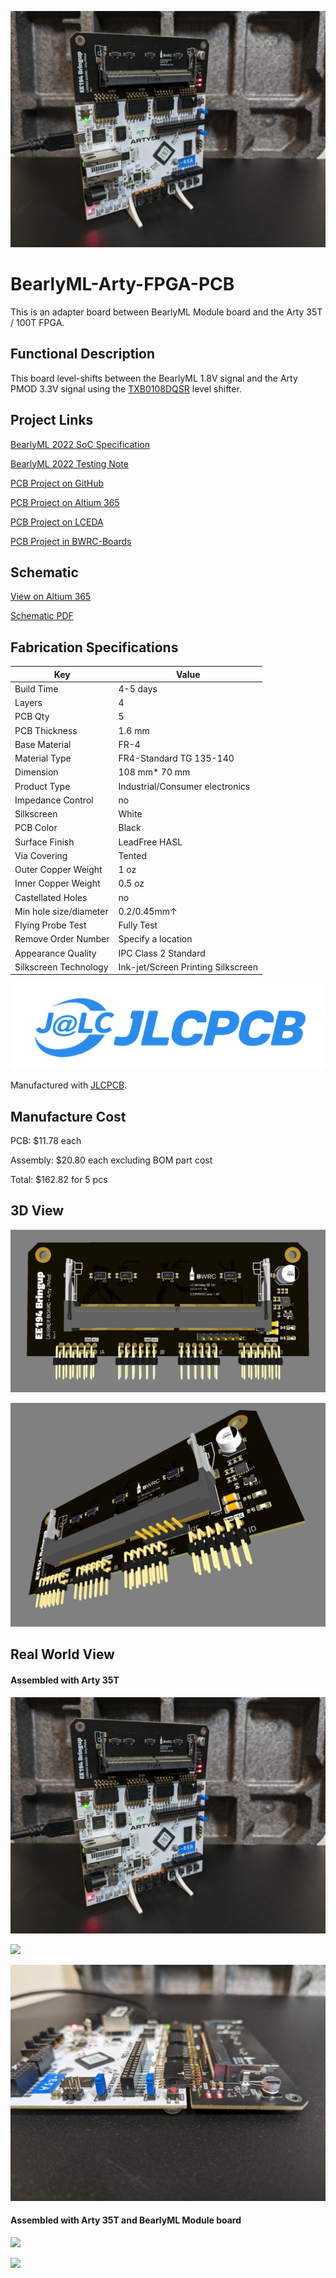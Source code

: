 ![](docs/board_0.jpg)

# BearlyML-Arty-FPGA-PCB

This is an adapter board between BearlyML Module board and the Arty 35T / 100T FPGA.

## Functional Description

This board level-shifts between the BearlyML 1.8V signal and the Arty PMOD 3.3V signal using the [TXB0108DQSR](https://www.digikey.com/short/mvzwjjp7) level shifter. 

## Project Links

[BearlyML 2022 SoC Specification](https://docs.google.com/document/d/1Ldz2ZDB1uXTN-R59TmTNYh7_aXbSfiJJrKeP0uHo0qY/edit?usp=sharing)

[BearlyML 2022 Testing Note](https://docs.google.com/presentation/d/11BuBN2AjHtR5hc7lh9h7Z0UspvnxgiJxumvH6YZSuuI/edit?usp=sharing)

[PCB Project on GitHub](https://github.com/ucb-ee290c/BearlyML-Arty-FPGA-PCB)

[PCB Project on Altium 365](https://ucb-bar.365.altium.com/designs/37B6BC0A-9DBB-47C5-8C42-4A4CADA3A758#design)

[PCB Project on LCEDA](https://lceda.cn/editor#id=10e6a497bc3b4d0ba6b3146a791dbbba|b137350678f4478c931cfbcba87ce0c4|037f49d65316436faf2b81830ce06c8c|9a71b296f1f1483798a26e552317a1fd)

[PCB Project in BWRC-Boards](https://bwrcrepo.eecs.berkeley.edu/pcb/bearlyml-arty-carrier)

## Schematic

[View on Altium 365](https://ucb-bar.365.altium.com/designs/37B6BC0A-9DBB-47C5-8C42-4A4CADA3A758#design)

[Schematic PDF](schematic-pdf/Schematic_BearlyML%20Carrier%20Arty%20Board_2023-10-24.pdf)

## Fabrication Specifications

| Key | Value |
| ---- | ------ |
| Build Time | 4-5 days |
| Layers | 4  |
| PCB Qty | 5 |
| PCB Thickness | 1.6 mm |
| Base Material | FR-4 |
| Material Type | FR4-Standard TG 135-140 |
| Dimension | 108 mm* 70 mm |
| Product Type | Industrial/Consumer electronics |
| Impedance Control | no |
| Silkscreen | White |
| PCB Color | Black |
| Surface Finish | LeadFree HASL |
| Via Covering | Tented |
| Outer Copper Weight | 1 oz |
| Inner Copper Weight | 0.5 oz |
| Castellated Holes | no |
| Min hole size/diameter | 0.2/0.45mm↑ |
| Flying Probe Test | Fully Test |
| Remove Order Number | Specify a location |
| Appearance Quality | IPC Class 2 Standard |
| Silkscreen Technology | Ink-jet/Screen Printing Silkscreen |


![](docs/jlcpcb.png)

Manufactured with [JLCPCB](https://jlcpcb.com/).


## Manufacture Cost

PCB: $11.78 each

Assembly: $20.80 each excluding BOM part cost

Total: $162.82 for 5 pcs

## 3D View

![](docs/3d_view_top.png)

![](docs/3d_view_perspective.png)

## Real World View

#### Assembled with Arty 35T

![](docs/board_0.jpg)

![](docs/board_1.jpg)

![](docs/board_2.jpg)

#### Assembled with Arty 35T and BearlyML Module board

![](docs/board_3.jpg)

![](docs/board_4.jpg)
